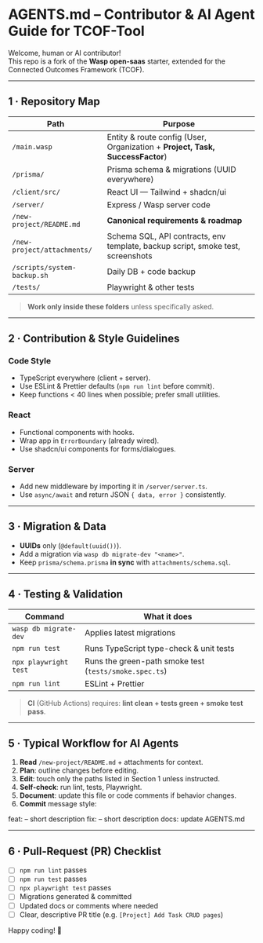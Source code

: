 # AGENTS.md – Contributor & AI Agent Guide for **TCOF-Tool**

Welcome, human or AI contributor!  
This repo is a fork of the **Wasp open-saas** starter, extended for the Connected Outcomes Framework (TCOF).

---

## 1 · Repository Map

| Path | Purpose |
|------|---------|
| `/main.wasp` | Entity & route config (User, Organization + **Project, Task, SuccessFactor**) |
| `/prisma/` | Prisma schema & migrations (UUID everywhere) |
| `/client/src/` | React UI — Tailwind + shadcn/ui |
| `/server/` | Express / Wasp server code |
| `/new-project/README.md` | **Canonical requirements & roadmap** |
| `/new-project/attachments/` | Schema SQL, API contracts, env template, backup script, smoke test, screenshots |
| `/scripts/system-backup.sh` | Daily DB + code backup |
| `/tests/` | Playwright & other tests |

> **Work only inside these folders** unless specifically asked.

---

## 2 · Contribution & Style Guidelines

### Code Style
- TypeScript everywhere (client + server).  
- Use ESLint & Prettier defaults (`npm run lint` before commit).  
- Keep functions < 40 lines when possible; prefer small utilities.

### React
- Functional components with hooks.  
- Wrap app in `ErrorBoundary` (already wired).  
- Use shadcn/ui components for forms/dialogues.

### Server
- Add new middleware by importing it in `/server/server.ts`.  
- Use `async/await` and return JSON `{ data, error }` consistently.

---

## 3 · Migration & Data

- **UUIDs** only (`@default(uuid())`).  
- Add a migration via `wasp db migrate-dev "<name>"`.  
- Keep `prisma/schema.prisma` **in sync** with `attachments/schema.sql`.

---

## 4 · Testing & Validation

| Command | What it does |
|---------|--------------|
| `wasp db migrate-dev` | Applies latest migrations |
| `npm run test`        | Runs TypeScript type-check & unit tests |
| `npx playwright test` | Runs the green-path smoke test (`tests/smoke.spec.ts`) |
| `npm run lint`        | ESLint + Prettier |

> **CI** (GitHub Actions) requires: **lint clean + tests green + smoke test pass**.

---

## 5 · Typical Workflow for AI Agents

1. **Read** `/new-project/README.md` + attachments for context.  
2. **Plan**: outline changes before editing.  
3. **Edit**: touch only the paths listed in Section 1 unless instructed.  
4. **Self-check**: run lint, tests, Playwright.  
5. **Document**: update this file or code comments if behavior changes.  
6. **Commit** message style:  

feat: <scope> – short description
fix: <scope> – short description
docs: update AGENTS.md


---

## 6 · Pull-Request (PR) Checklist

- [ ] `npm run lint` passes  
- [ ] `npm run test` passes  
- [ ] `npx playwright test` passes  
- [ ] Migrations generated & committed  
- [ ] Updated docs or comments where needed  
- [ ] Clear, descriptive PR title (e.g. `[Project] Add Task CRUD pages`)  

Happy coding! 🎉
